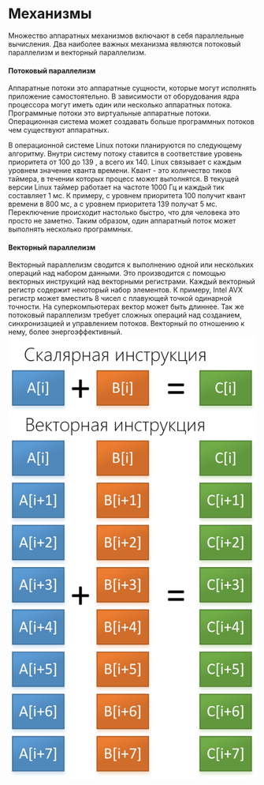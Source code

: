 # Механизмы


Множество аппаратных механизмов включают в себя параллельные вычисления. Два наиболее важных механизма являются потоковый параллелизм и векторный параллелизм.

#### Потоковый параллелизм

Аппаратные потоки это аппаратные сущности, которые могут исполнять приложение самостоятельно. В зависимости от оборудования ядра процессора могут иметь один или несколько аппаратных потока. Программные потоки это виртуальные аппаратные потоки. Операционная система может создавать больше программных потоков чем существуют аппаратных. 

В операционной системе Linux потоки планируются по следующему алгоритму. Внутри систему потоку ставится в соответствие уровень приоритета от 100 до 139 , а всего их 140. Linux связывает с каждым уровнем значение кванта времени. Квант - это количество тиков таймера, в течении которых процесс может выполнятся. В текущей версии Linux таймер работает на частоте 1000 Гц и каждый тик составляет 1 мс. 
К примеру, с уровнем приоритета 100 получит квант времени в 800 мс, а с уровнем приоритета 139 получат 5 мс.
Переключение происходит настолько быстро, что для человека это просто не заметно. Таким образом, один аппаратный поток может выполнять несколько программных.


#### Векторный параллелизм

Векторный параллелизм сводится к выполнению одной или нескольких операций над  набором данными. Это производится с помощью векторных инструкций над векторными регистрами. Каждый векторный регистр содержит некоторый набор элементов. К примеру, Intel AVX  регистр может вместить 8 чисел с плавующей точкой одинарной точности. На суперкомпьютерах вектор может быть длиннее. Так же потоковый параллелизм требует сложных операций над созданием, синхронизацией и управлением потоков. Векторный по отношению к нему, более энергоэффективный.
![](glava0/vector2-thinkpad.png)